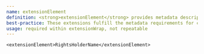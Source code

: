 ```yaml
---
name: extensionElement
definition: <strong>extensionElement</strong> provides metadata descriptions from metadata dictionaries and schemas outside of PBCore.
best-practice: These extensions fulfill the metadata requirements for communities identifying and describing their own types of media with specialized, custom terminologies.
usage: required within extensionWrap, not repeatable
---
```

~~~~
<extensionElement>RightsHolderName</extensionElement>
~~~~
